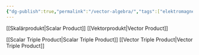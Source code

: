 ```yaml
---
{"dg-publish":true,"permalink":"/vector-algebra/","tags":["elektromagnetiskfältteori"]}
---
```


[[Skalärprodukt\|Scalar Product]]
[[Vektorprodukt\|Vector Product]]

[[Scalar Triple Product\|Scalar Triple Product]]
[[Vector Triple Product\|Vector Triple Product]]
